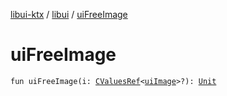 [libui-ktx](../index.md) / [libui](index.md) / [uiFreeImage](./ui-free-image.md)

# uiFreeImage

`fun uiFreeImage(i: `[`CValuesRef`](../kotlinx.cinterop/-c-values-ref/index.md)`<`[`uiImage`](ui-image.md)`>?): `[`Unit`](https://kotlinlang.org/api/latest/jvm/stdlib/kotlin/-unit/index.html)